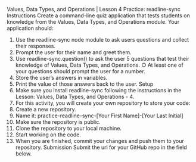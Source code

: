 Values, Data Types, and Operations | Lesson 4
Practice: readline-sync
Instructions
Create a command-line quiz application that tests students on knowledge from the
Values, Data Types, and Operations module.
Your application should:
1. Use the readline-sync node module to ask users questions and collect their
responses.
2. Prompt the user for their name and greet them.
3. Use readline-sync.question() to ask the user 5 questions that test their
knowledge of Values, Data Types, and Operations.
○ At least one of your questions should prompt the user for a number.
4. Store the user’s answers in variables.
5. Print the value of those answers back to the user.
Setup
1. Make sure you install readline-sync following the instructions in the
Lesson: Values, Data Types, and Operations - 4.
2. For this activity, you will create your own repository to store your code:
1. Create a new repository.
2. Name it: practice-readline-sync-[Your First Name]-[Your Last Initial]
3. Make sure the repository is public.
4. Clone the repository to your local machine.
5. Start working on the code.
6. When you are finished, commit your changes and push them to your
repository.
Submission
Submit the url for your GitHub repo in the field below.
